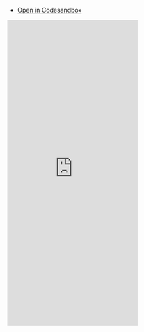 - [Open in Codesandbox](https://codesandbox.io/s/animating-elements-independently-vx4jp)

<iframe src="https://codesandbox.io/embed/animating-elements-independently-vx4jp?hidenavigation=1&view=preview&codemirror=1"
  style="height:700px; border:0; overflow:hidden;"
  sandbox="allow-forms allow-modals allow-popups allow-presentation allow-same-origin allow-scripts"
></iframe>